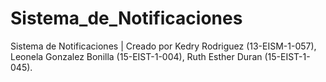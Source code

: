 # Sistema_de_Notificaciones
Sistema de Notificaciones | Creado por Kedry Rodriguez (13-EISM-1-057), Leonela Gonzalez Bonilla (15-EIST-1-004), Ruth Esther Duran (15-EIST-1-045).
